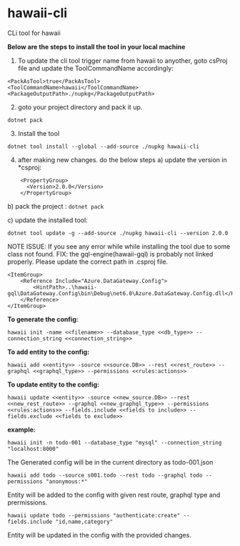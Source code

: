 # hawaii-cli
CLi tool for hawaii

**Below are the steps to install the tool in your local machine**

1. To update the cli tool trigger name from hawaii to anyother, goto csProj file and update the ToolCommandName accordingly:
```
<PackAsTool>true</PackAsTool>
<ToolCommandName>hawaii</ToolCommandName>
<PackageOutputPath>./nupkg</PackageOutputPath>
```

2. goto your project directory and pack it up.
```
dotnet pack
```

3. Install the tool
```
dotnet tool install --global --add-source ./nupkg hawaii-cli
```

4. after making new changes. do the below steps
a) update the version in *csproj: 
```
    <PropertyGroup>
	  <Version>2.0.0</Version>
	</PropertyGroup>
```	
b) pack the project : `dotnet pack`

c) update the installed tool: 
```
dotnet tool update -g --add-source ./nupkg hawaii-cli --version 2.0.0
```

NOTE
ISSUE: If you see any error while while installing the tool due to some class not found. 
FIX: the gql-engine(hawaii-gql) is probably not linked properly.
Please update the correct path in .csproj file.
```
<ItemGroup>
	<Reference Include="Azure.DataGateway.Config">
		<HintPath>..\hawaii-gql\DataGateway.Config\bin\Debug\net6.0\Azure.DataGateway.Config.dll</HintPath>
	</Reference>
</ItemGroup>
```


**To generate the config:**
```
hawaii init -name <<filename>> --database_type <<db_type>> --connection_string <<connection_string>>
```
**To add entity to the config:**
```
hawaii add <<entity>> -source <<source.DB>> --rest <<rest_route>> --graphql <<graphql_type>> --permissions <<rules:actions>>
```
**To update entity to the config:**
```
hawaii update <<entity>> -source <<new_source.DB>> --rest <<new_rest_route>> --graphql <<new_graphql_type>> --permissions <<rules:actions>> --fields.include <<fields to include>> --fields.exclude <<fields to exclude>>
```

		
	
**example:**
```	
hawaii init -n todo-001 --database_type "mysql" --connection_string "localhost:8000"
```	
The Generated config will be in the current directory as todo-001.json
```	
hawaii add todo --source s001.todo --rest todo --graphql todo --permissions "anonymous:*"
```
Entity will be added to the config with given rest route, graphql type and prermissions.
```	
hawaii update todo --permissions "authenticate:create" --fields.include "id,name,category"
```
Entity will be updated in the config with the provided changes.
